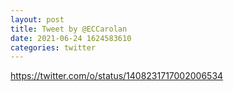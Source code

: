 ```yaml
--- 
layout: post 
title: Tweet by @ECCarolan 
date: 2021-06-24 1624583610 
categories: twitter 
--- 
```

https://twitter.com/o/status/1408231717002006534